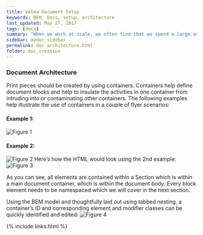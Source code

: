 ```yaml
---
title: Velma Document Setup
keywords: BEM, Docs, setup, architecture
last_updated: May 27, 2017
tags: [docs]
summary: "When we work at scale, we often find that we spend a large amount of our time deciphering, maintaining, and refactoring CSS. This is the reason we should focus so much on things like architectures, naming conventions, methodologies, etc.: because writing CSS is easy; looking after it is not."
sidebar: mydoc_sidebar
permalink: doc_architecture.html
folder: doc_creation
---
```

### **Document Architecture**

Print pieces should be created by using containers.  Containers help define document blocks and help to insulate the activities in one container from intruding into or contaminating other containers.   The following examples help illustrate the use of containers in a couple of flyer scenarios:
#### Example 1:
![Figure 1](https://docs.google.com/drawings/d/1X3DMOJ0E49rAhF5NqTmuGwcumygTbttj3oDps06ifrs/pub?w=903&amp;h=586)
#### Example 2:
![Figure 2](https://docs.google.com/drawings/d/1NqVHvLNoWtuM_2FanERWVnyubTWZ73WH8sSjMdmlQnY/pub?w=903&amp;h=586)
Here’s how the HTML would look using the 2nd example:
![Figure 3](https://screencast-o-matic.com/screenshots/pp/VXh/1496174842858-82427.png)

As you can see, all elements are contained within a Section which is within a main document container, which is within the document body.  Every block element needs to be namespaced which we will cover in the next section.

Using the BEM model and thoughtfully laid out using tabbed nesting, a container’s ID and corresponding element and modifier classes can be quickly identified and edited:
![Figure 4](https://screencast-o-matic.com/screenshots/pp/VXh/1496188249601-88534.png)

{% include links.html %}
